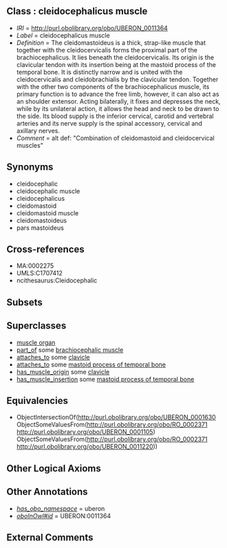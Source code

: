 
## Class : cleidocephalicus muscle

 * *IRI* = http://purl.obolibrary.org/obo/UBERON_0011364
 * *Label* = cleidocephalicus muscle
 * *Definition* = The cleidomastoideus is a thick, strap-like muscle that together with the cleidocervicalis forms the proximal part of the brachiocephalicus. It lies beneath the cleidocervicalis. Its origin is the clavicular tendon with its insertion being at the mastoid process of the temporal bone. It is distinctly narrow and is united with the cleidocervicalis and cleidobrachialis by the clavicular tendon. Together with the other two components of the brachiocephalicus muscle, its primary function is to advance the free limb, however, it can also act as an shoulder extensor. Acting bilaterally, it fixes and depresses the neck, while by its unilateral action, it allows the head and neck to be drawn to the side. Its blood supply is the inferior cervical, carotid and vertebral arteries and its nerve supply is the spinal accessory, cervical and axillary nerves.
 * *Comment* = alt def: "Combination of cleidomastoid and cleidocervical muscles"

## Synonyms

 * cleidocephalic
 * cleidocephalic muscle
 * cleidocephalicus
 * cleidomastoid
 * cleidomastoid muscle
 * cleidomastoideus
 * pars mastoideus

## Cross-references

 * MA:0002275
 * UMLS:C1707412
 * ncithesaurus:Cleidocephalic

## Subsets


## Superclasses

 * [muscle organ](../../UBERON/30/UBERON_0001630.md)
 * [part_of](../../BFO/50/BFO_0000050.md) some [brachiocephalic muscle](../../UBERON/68/UBERON_0011368.md)
 * [attaches_to](../../RO/71/RO_0002371.md) some [clavicle](../../UBERON/05/UBERON_0001105.md)
 * [attaches_to](../../RO/71/RO_0002371.md) some [mastoid process of temporal bone](../../UBERON/20/UBERON_0011220.md)
 * [has_muscle_origin](../../RO/72/RO_0002372.md) some [clavicle](../../UBERON/05/UBERON_0001105.md)
 * [has_muscle_insertion](../../RO/73/RO_0002373.md) some [mastoid process of temporal bone](../../UBERON/20/UBERON_0011220.md)

## Equivalencies

 * ObjectIntersectionOf(<http://purl.obolibrary.org/obo/UBERON_0001630> ObjectSomeValuesFrom(<http://purl.obolibrary.org/obo/RO_0002371> <http://purl.obolibrary.org/obo/UBERON_0001105>) ObjectSomeValuesFrom(<http://purl.obolibrary.org/obo/RO_0002371> <http://purl.obolibrary.org/obo/UBERON_0011220>))

## Other Logical Axioms


## Other Annotations

 * *[has_obo_namespace](../../ce/oboInOwl#hasOBONamespace.md)* = uberon
 * *[oboInOwl#id](../../id/oboInOwl#id.md)* = UBERON:0011364

## External Comments

